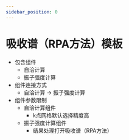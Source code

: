 ```yaml
---
sidebar_position: 0
---
```


# 吸收谱（RPA方法）模板

- 包含组件
  - 自洽计算
  - 振子强度计算
- 组件连接方式
  - 自洽计算 -> 振子强度计算
- 组件参数限制
  - 自洽计算组件
    - k点网格默认选择精度高
  - 振子强度计算组件
    - 结果处理打开吸收谱（RPA方法）


